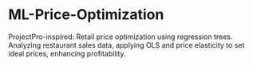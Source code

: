 # ML-Price-Optimization
ProjectPro-inspired: Retail price optimization using regression trees. Analyzing restaurant sales data, applying OLS and price elasticity to set ideal prices, enhancing profitability.
